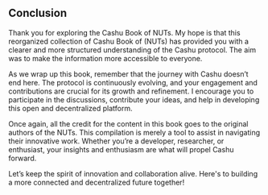 ## Conclusion

Thank you for exploring the Cashu Book of NUTs. My hope is that this reorganized collection of Cashu Book of (NUTs) has provided you with a clearer and more structured understanding of the Cashu protocol. The aim was to make the information more accessible to everyone.

As we wrap up this book, remember that the journey with Cashu doesn’t end here. The protocol is continuously evolving, and your engagement and contributions are crucial for its growth and refinement. I encourage you to participate in the discussions, contribute your ideas, and help in developing this open and decentralized platform.

Once again, all the credit for the content in this book goes to the original authors of the NUTs. This compilation is merely a tool to assist in navigating their innovative work. Whether you’re a developer, researcher, or enthusiast, your insights and enthusiasm are what will propel Cashu forward.

Let’s keep the spirit of innovation and collaboration alive. Here's to building a more connected and decentralized future together!
